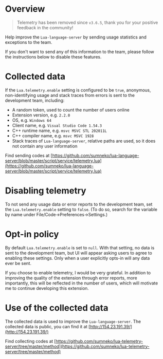 # Overview

> Telemetry has been removed since `v3.6.5`, thank you for your positive feedback in the community!

Help improve the `Lua-language-server` by sending usage statistics and exceptions to the team.

If you don't want to send any of this information to the team, please follow the instructions below to disable these features.

# Collected data

If the ``Lua.telemetry.enable`` setting is configured to be ``true``, anonymous, non-identifying usage and stack traces from errors is sent to the development team, including:
* A random token, used to count the number of users online
* Extension version, e.g. `2.2.0`
* OS, e.g. `Windows 64`
* Client name, e.g. `Visual Studio Code 1.54.3`
* C++ runtime name, e.g. `msvc MSVC STL 202011L`
* C++ compiler name, e.g. `msvc MSVC 1928`
* Stack traces of `Lua-language-server`, relative paths are used, so it does not contain any user information

Find sending codes at [https://github.com/sumneko/lua-language-server/blob/master/script/service/telemetry.lua](https://github.com/sumneko/lua-language-server/blob/master/script/service/telemetry.lua)

# Disabling telemetry

To not send any usage data or error reports to the development team, set the ``Lua.telemetry.enable`` setting to ``false``. (To do so, search for the variable by name under File/Code->Preferences->Settings.)

# Opt-in policy

By default ``Lua.telemetry.enable`` is set to ``null``. With that setting, no data is sent to the development team, but UI will appear asking users to agree to enabling these settings. Only when a user explicitly opts-in will any data ever be sent.

If you choose to enable telemetry, I would be very grateful. In addition to improving the quality of the extension through error reports, more importantly, this will be reflected in the number of users, which will motivate me to continue developing this extension.

# Use of the collected data

The collected data is used to improve the `Lua-language-server`. The collected data is public, you can find it at [http://154.23.191.39/](http://154.23.191.39/)

Find collecting codes at [https://github.com/sumneko/lua-telemetry-server/tree/master/method](https://github.com/sumneko/lua-telemetry-server/tree/master/method)
